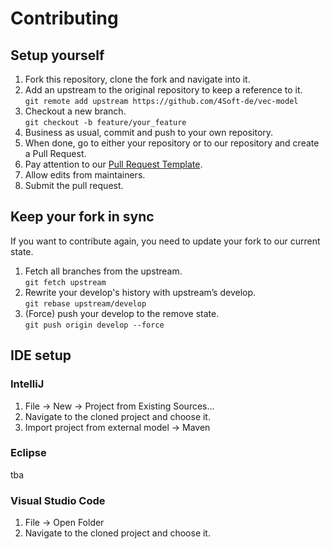 # Contributing

## Setup yourself

1. Fork this repository, clone the fork and navigate into it.
2. Add an upstream to the original repository to keep a reference to it.<br />
   `git remote add upstream https://github.com/4Soft-de/vec-model`
3. Checkout a new branch.<br />
   `git checkout -b feature/your_feature`
4. Business as usual, commit and push to your own repository.
5. When done, go to either your repository or to our repository and create a Pull Request.
6. Pay attention to our [Pull Request Template](https://github.com/4Soft-de/vec-model/blob/develop/.github/PULL_REQUEST_TEMPLATE.md).
7. Allow edits from maintainers.
8. Submit the pull request.

## Keep your fork in sync

If you want to contribute again, you need to update your fork to our current state.

1. Fetch all branches from the upstream.<br />
   `git fetch upstream`
2. Rewrite your develop's history with upstream’s develop.<br />
   `git rebase upstream/develop`
3. (Force) push your develop to the remove state.<br />
   `git push origin develop --force`

## IDE setup

### IntelliJ
1. File -> New -> Project from Existing Sources...
2. Navigate to the cloned project and choose it.
3. Import project from external model -> Maven

### Eclipse
tba

### Visual Studio Code
1. File -> Open Folder
2. Navigate to the cloned project and choose it.